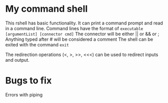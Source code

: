 # My command shell

This rshell has basic functionality.
It can print a command prompt and read in a command line.
Command lines have the format of
``executable [argumentList] [connector cmd]``
The connector will be either || or && or ;
Anything typed after # will be considered a comment
The shell can be exited with the command `exit`

The redirection operations (<, >, >>, <<<) can be used to redirect inputs and output.

# Bugs to fix

Errors with piping
